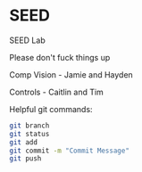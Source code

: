 # SEED
SEED Lab

Please don't fuck things up

Comp Vision - Jamie and Hayden


Controls - Caitlin and Tim

Helpful git commands:
```bash
git branch
git status
git add 
git commit -m "Commit Message"
git push
```
